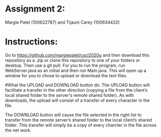 # Assignment 2:
Margie Patel (100622787) and Tijauni Carey (100634432)

# Instructions:
Go to https://github.com/margiepatel/csci2020u and then download this repository as a .zip or clone this repository to one of your folders or desktop. Then use a git pull.
For you to run the program, run WebServer.java as an initial and then run Main.java. This will open up a window for you to chose to upload or download the text files.

#What the UPLOAD and DOWNLOAD button do:
The UPLOAD button will facilitate a transfer in the other direction (copying a file from the client’s local shared folder to the server's remote shared folder). As with downloads, the upload will consist of a transfer of every character in the file.

The DOWNLOAD button will cause the file selected in the right list to transfer from the remote server’s shared folder to the local client’s shared folder. This transfer will simply be a copy of every charcter in the file across the net work.


